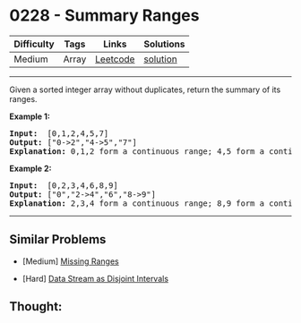 # 0228 - Summary Ranges

Difficulty  | Tags | Links | Solutions
----------- | ---- | ----- | -----
Medium | Array | [Leetcode](https://leetcode.com/problems/summary-ranges) | [solution](https://leetcode.com/problems/summary-ranges/solution/)


-----------

<p>Given a sorted integer array without duplicates, return the summary of its ranges.</p>

<p><b>Example 1:</b></p>

<pre>
<b>Input:</b>  [0,1,2,4,5,7]
<b>Output:</b> [&quot;0-&gt;2&quot;,&quot;4-&gt;5&quot;,&quot;7&quot;]
<strong>Explanation: </strong>0,1,2 form a continuous range;&nbsp;4,5 form a continuous range.
</pre>

<p><b>Example 2:</b></p>

<pre>
<b>Input:</b>  [0,2,3,4,6,8,9]
<b>Output:</b> [&quot;0&quot;,&quot;2-&gt;4&quot;,&quot;6&quot;,&quot;8-&gt;9&quot;]
<strong>Explanation: </strong>2,3,4 form a continuous range;&nbsp;8,9 form a continuous range.
</pre>


-----------


## Similar Problems

- [Medium] [Missing Ranges](missing-ranges)

- [Hard] [Data Stream as Disjoint Intervals](data-stream-as-disjoint-intervals)




## Thought:
